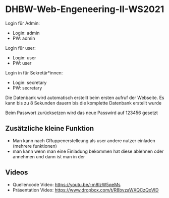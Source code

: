 # DHBW-Web-Engeneering-II-WS2021

Login für Admin:
- Login: admin 
- PW: admin

Login für user:
- Login: user
- PW: user

Login in für Sekretär*innen:
- Login: secretary
- PW: secretary

Die Datenbank wird automatisch erstellt beim ersten aufruf der Webseite. Es kann bis zu 8 Sekunden dauern bis die komplette Datenbank
erstellt wurde

Beim Passwort zurücksetzen wird das neue Passwird auf 123456 gesetzt
## Zusätzliche kleine Funktion
- Man kann nach GRuppenerstelleung als user andere nutzer einladen (mehrere funktionen)
- man kann wenn man eine Einladung  bekommen hat diese ablehnen oder annehmen und dann ist man in der 
## Videos
 - Quellencode Video: https://youtu.be/-m8lzW5qeMs
 - Präsentation Video: https://www.dropbox.com/t/R8bvzaWXQCzQoVID 


